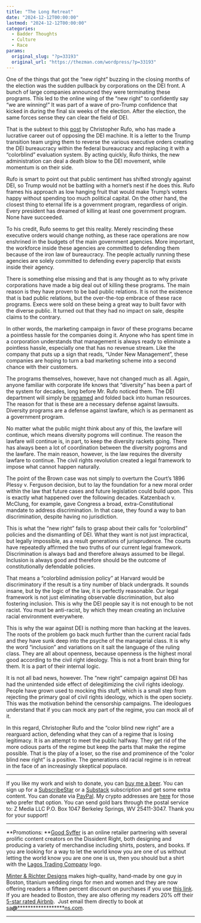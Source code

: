 ```yaml
---
title: "The Long Retreat"
date: "2024-12-12T00:00:00"
lastmod: "2024-12-12T00:00:00"
categories:
  - Badder Thoughts
  - Culture
  - Race
params:
  original_slug: "?p=33193"
  original_url: "https://thezman.com/wordpress/?p=33193"
---
```


One of the things that got the “new right” buzzing in the closing months
of the election was the sudden pullback by corporations on the DEI
front. A bunch of large companies announced they were terminating these
programs. This led to the online wing of the “new right” to confidently
say “we are winning!” It was part of a wave of pro-Trump confidence that
kicked in during the final six weeks of the election. After the
election, the same forces sense they can clear the field of DEI.

That is the subtext to this <a
href="https://www.city-journal.org/article/the-coming-fight-to-abolish-dei"
rel="noopener" target="_blank">post</a> by Christopher Rufo, who has
made a lucrative career out of opposing the DEI machine. It is a letter
to the Trump transition team urging them to reverse the various
executive orders creating the DEI bureaucracy within the federal
bureaucracy and replacing it with a “colorblind” evaluation system. By
acting quickly, Rufo thinks, the new administration can deal a death
blow to the DEI movement, while momentum is on their side.

Rufo is smart to point out that public sentiment has shifted strongly
against DEI, so Trump would not be battling with a hornet’s nest if he
does this. Rufo frames his approach as low hanging fruit that would make
Trump’s voters happy without spending too much political capital. On the
other hand, the closest thing to eternal life is a government program,
regardless of origin. Every president has dreamed of killing at least
one government program. None have succeeded.

To his credit, Rufo seems to get this reality. Merely rescinding these
executive orders would change nothing, as these race operations are now
enshrined in the budgets of the main government agencies. More
important, the workforce inside these agencies are committed to
defending them because of the iron law of bureaucracy. The people
actually running these agencies are solely committed to defending every
paperclip that exists inside their agency.

There is something else missing and that is any thought as to why
private corporations have made a big deal out of killing these programs.
The main reason is they have proven to be bad public relations. It is
not the existence that is bad public relations, but the
over-the-top embrace of these race programs. Execs were sold on these
being a great way to built favor with the diverse public. It turned out
that they had no impact on sale, despite claims to the contrary.

In other words, the marketing campaign in favor of these programs became
a pointless hassle for the companies doing it. Anyone who has spent time
in a corporation understands that management is always ready to
eliminate a pointless hassle, especially one that has no revenue stream.
Like the company that puts up a sign that reads, “Under New Management”,
these companies are hoping to turn a bad marketing scheme into a second
chance with their customers.

The programs themselves, however, have not changed much as all. Again,
anyone familiar with corporate life knows that “diversity” has been a
part of the system for decades, long before Mr. Rufo noticed them. The
DEI department will simply be <a
href="https://www.forbes.com/sites/juliekratz/2024/08/21/is-it-time-to-rename-diversity-equity-and-inclusion-dei/"
rel="noopener" target="_blank">renamed</a> and folded back into human
resources. The reason for that is these are a necessary defense against
lawsuits. Diversity programs are a defense against lawfare, which is as
permanent as a government program.

No matter what the public might think about any of this, the lawfare
will continue, which means diversity pogroms will continue. The reason
the lawfare will continue is, in part, to keep the diversity rackets
going. There has always been a lot of coordination between the diversity
pogroms and the lawfare. The main reason, however, is the law requires
the diversity lawfare to continue. The civil rights revolution created a
legal framework to impose what cannot happen naturally.

The point of the Brown case was not simply to overturn the Court’s 1896
Plessy v. Ferguson decision, but to lay the foundation for a new moral
order within the law that future cases and future legislation could
build upon. This is exactly what happened over the following decades.
Katzenbach v. McClung, for example, gave Congress a broad,
extra-Constitutional mandate to address discrimination. In that case,
they found a way to ban discrimination, despite having no jurisdiction.

This is what the “new right” fails to grasp about their calls for
“colorblind” policies and the dismantling of DEI. What they want is not
just impractical, but legally impossible, as a result generations of
jurisprudence. The courts have repeatedly affirmed the two truths of our
current legal framework. Discrimination is always bad and therefore
always assumed to be illegal. Inclusion is always good and therefore
should be the outcome of constitutionally defendable policies.

That means a “colorblind admission policy” at Harvard would be
discriminatory if the result is a tiny number of black undergrads. It
sounds insane, but by the logic of the law, it is perfectly reasonable.
Our legal framework is not just eliminating observable discrimination,
but also fostering inclusion. This is why the DEI people say it is not
enough to be not racist. You must be anti-racist, by which they mean
creating an inclusive racial environment everywhere.

This is why the war against DEI is nothing more than hacking at the
leaves. The roots of the problem go back much further than the current
racial fads and they have sunk deep into the psyche of the managerial
class. It is why the word “inclusion” and variations on it salt the
language of the ruling class. They are all about openness, because
openness is the highest moral good according to the civil right
ideology. This is not a front brain thing for them. It is a part of
their internal logic.

It is not all bad news, however. The “new right” campaign against DEI
has had the unintended side effect of delegitimizing the civil rights
ideology. People have grown used to mocking this stuff, which is a small
step from rejecting the primary goal of civil rights ideology, which is
the open society. This was the motivation behind the censorship
campaigns. The ideologues understand that if you can mock any part of
the regime, you can mock all of it.

In this regard, Christopher Rufo and the “color blind new right” are a
rearguard action, defending what they can of a regime that is losing
legitimacy. It is an attempt to meet the public halfway. They get rid of
the more odious parts of the regime but keep the parts that make the
regime possible. That is the play of a loser, so the rise and prominence
of the “color blind new right” is a positive. The generations old racial
regime is in retreat in the face of an increasingly skeptical populace.

------------------------------------------------------------------------

If you like my work and wish to donate, you can
<a href="https://www.buymeacoffee.com/mujolulu" rel="noopener"
target="_blank">buy me a beer</a>. You can sign up for a
<a href="https://www.subscribestar.com/the-z-blog" rel="noopener"
target="_blank">SubscribeStar</a> or a
<a href="https://thedissident.substack.com/" rel="noopener"
target="_blank">Substack</a> subscription and get some extra content.
You can donate via <a
href="https://www.paypal.com/donate/?cmd=_s-xclick&amp;hosted_button_id=UDAS2Q8JYA6CN&amp;source=url"
rel="noopener" target="_blank">PayPal</a>. My crypto addresses are
<a href="https://thezman.com/wordpress/?page_id=22713" rel="noopener"
target="_blank">here</a> for those who prefer that option. You can send
gold bars through the postal service to: Z Media LLC P.O. Box 1047
Berkeley Springs, WV 25411-3047. Thank you for your support!

------------------------------------------------------------------------

**Promotions: **<a href="https://goodsvffer.com/" rel="noopener" target="_blank">Good
Svffer</a> is an online retailer partnering with several prolific
content creators on the Dissident Right, both designing and producing a
variety of merchandise including shirts, posters, and books. If you are
looking for a way to let the world know you are one of us without
letting the world know you are one one is us, then you should but a
shirt with the
<a href="https://goodsvffer.com/products/lagos-trading-company"
rel="noopener" target="_blank">Lagos Trading Company</a> logo.

<a href="https://www.minterandrichterdesigns.com/"
rel="noreferrer nofollow noopener" target="_blank">Minter &amp; Richter
Designs</a> makes high-quality, hand-made by one guy in Boston, titanium
wedding rings for men and women and they are now offering readers a
fifteen percent discount on purchases if you use
<a href="https://www.minterandrichterdesigns.com/discount/ZMAN"
rel="noreferrer nofollow noopener" target="_blank">this link</a>.
<span class="highlight"><span class="colour"><span class="font"><span class="size">If
you are headed to Boston, they are also offering my readers 20% off
their <a
href="https://www.airbnb.com/users/7988017/listings?user_id=7988017&amp;s=3"
rel="noopener noreferrer" target="_blank">5-star rated Airbnb</a>.  Just
email them directly to book at
<a href="mailto:sa***@*********************ns.com"
data-original-string="MgMerwDHOib5L0sw3EMsKg==cb7DjYURU7vCpWKhPG/CX9YAS/BEmd/eFkatB5y7wUnezcwq6tVu9UWYIMD1w0QAFgd"><span
class="apbct-email-encoder"
data-original-string="o17SE/vk+XlGxbGy6tQbQw==cb7ed+tQlYeLdrMOXPkUvtBoe7BriCa9GcREcROZzM7mJgpUd71d9nDaV9wkNPdPhI+"
title="This contact has been encoded by Anti-Spam by CleanTalk. Click to decode. To finish the decoding make sure that JavaScript is enabled in your browser.">sa<span
class="apbct-blur">***</span>@<span
class="apbct-blur">*********************</span>ns.com</span></a>.</span></span></span></span>

------------------------------------------------------------------------
